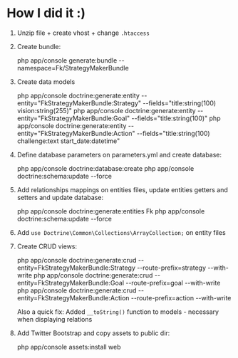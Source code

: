 How I did it :)
===============

1. Unzip file + create vhost + change `.htaccess`
2. Create bundle:

    php app/console generate:bundle --namespace=Fk/StrategyMakerBundle

3. Create data models

    php app/console doctrine:generate:entity --entity="FkStrategyMakerBundle:Strategy" --fields="title:string(100) vision:string(255)"
    php app/console doctrine:generate:entity --entity="FkStrategyMakerBundle:Goal" --fields="title:string(100)"
    php app/console doctrine:generate:entity --entity="FkStrategyMakerBundle:Action" --fields="title:string(100) challenge:text start_date:datetime"

4. Define database parameters on parameters.yml and create database:

    php app/console doctrine:database:create
    php app/console doctrine:schema:update --force

5. Add relationships mappings on entities files, update entities getters and setters and update database:

    php app/console doctrine:generate:entities Fk
    php app/console doctrine:schema:update --force

6. Add `use Doctrine\Common\Collections\ArrayCollection;` on entity files
7. Create CRUD views:

    php app/console doctrine:generate:crud --entity=FkStrategyMakerBundle:Strategy --route-prefix=strategy --with-write
    php app/console doctrine:generate:crud --entity=FkStrategyMakerBundle:Goal --route-prefix=goal --with-write
    php app/console doctrine:generate:crud --entity=FkStrategyMakerBundle:Action --route-prefix=action --with-write

	Also a quick fix: Added `__toString()` function to models - necessary when displaying relations
8. Add Twitter Bootstrap and copy assets to public dir:

    php app/console assets:install web